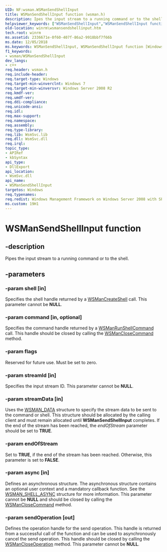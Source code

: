 ```yaml
---
UID: NF:wsman.WSManSendShellInput
title: WSManSendShellInput function (wsman.h)
description: Ipes the input stream to a running command or to the shell.helpviewer_keywords: ["WSManSendShellInput","WSManSendShellInput function [Windows Remote Management]","winrm.wsmansendshellinput","wsman/WSManSendShellInput"]
old-location: winrm\wsmansendshellinput.htm
tech.root: winrm
ms.assetid: 2336671e-0f60-407f-86a2-9918bbf7f66b
ms.date: 12/05/2018
ms.keywords: WSManSendShellInput, WSManSendShellInput function [Windows Remote Management], winrm.wsmansendshellinput, wsman/WSManSendShellInput
f1_keywords:
- wsman/WSManSendShellInput
dev_langs:
- c++
req.header: wsman.h
req.include-header: 
req.target-type: Windows
req.target-min-winverclnt: Windows 7
req.target-min-winversvr: Windows Server 2008 R2
req.kmdf-ver: 
req.umdf-ver: 
req.ddi-compliance: 
req.unicode-ansi: 
req.idl: 
req.max-support: 
req.namespace: 
req.assembly: 
req.type-library: 
req.lib: WsmSvc.lib
req.dll: WsmSvc.dll
req.irql: 
topic_type:
- APIRef
- kbSyntax
api_type:
- DllExport
api_location:
- WsmSvc.dll
api_name:
- WSManSendShellInput
targetos: Windows
req.typenames: 
req.redist: Windows Management Framework on Windows Server 2008 with SP2, Windows Vista with SP1, and Windows Vista with SP2
ms.custom: 19H1
---
```


# WSManSendShellInput function


## -description


Pipes the  input stream to a running command or to the shell.


## -parameters




### -param shell [in]

Specifies the shell handle returned by a  <a href="https://docs.microsoft.com/windows/desktop/api/wsman/nf-wsman-wsmancreateshell">WSManCreateShell</a> call.  This parameter cannot be <b>NULL</b>.


### -param command [in, optional]

Specifies the command handle returned by a <a href="https://docs.microsoft.com/windows/desktop/api/wsman/nf-wsman-wsmanrunshellcommand">WSManRunShellCommand</a> call.  This handle  should be closed by calling the <a href="https://docs.microsoft.com/windows/desktop/api/wsman/nf-wsman-wsmanclosecommand">WSManCloseCommand</a> method.


### -param flags

Reserved for future use. Must be set to zero.


### -param streamId [in]

Specifies the input stream ID. This parameter cannot be <b>NULL</b>.


### -param streamData [in]

Uses the <a href="https://docs.microsoft.com/windows/desktop/api/wsman/ns-wsman-wsman_data">WSMAN_DATA</a> structure to specify the stream data to be sent to the command or shell. This structure should be allocated by the calling client and must remain allocated until <b>WSManSendShellInput</b> completes. If the end of the stream has been reached, the <i>endOfStream</i> parameter should be set to <b>TRUE</b>.


### -param endOfStream

Set to <b>TRUE</b>, if the end of the stream has been reached. Otherwise, this parameter is set to <b>FALSE</b>.


### -param async [in]

Defines an asynchronous structure. The asynchronous structure contains an optional user context and a mandatory callback function. See the <a href="https://docs.microsoft.com/windows/desktop/api/wsman/ns-wsman-wsman_shell_async">WSMAN_SHELL_ASYNC</a> structure for more information. This parameter cannot be <b>NULL</b> and should be closed by calling the <a href="https://docs.microsoft.com/windows/desktop/api/wsman/nf-wsman-wsmanclosecommand">WSManCloseCommand</a> method.


### -param sendOperation [out]

Defines the operation handle for the send operation. This handle is returned from a successful call of the function and can be used to asynchronously cancel the send operation. This handle should be closed by calling the <a href="https://docs.microsoft.com/windows/desktop/api/wsman/nf-wsman-wsmancloseoperation">WSManCloseOperation</a> method. This parameter cannot be <b>NULL</b>.


